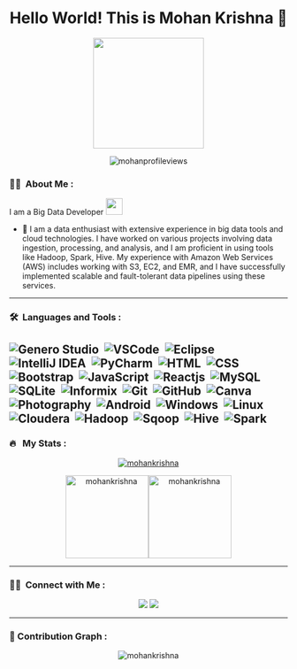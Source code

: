 <h1 align="center">Hello World! This is Mohan Krishna 👋</h1>
<p align="center">
  <img src="https://camo.githubusercontent.com/9afefcbff89a66b497e623146404d0e0d51fd46d9cd4039f8580a339a2ad9cbc/68747470733a2f2f6d69726f2e6d656469756d2e636f6d2f6d61782f323830302f312a4255376630324c655165454c7a747178613865436d772e676966" height="200"/>
</p>
<p align="center"><img src="https://komarev.com/ghpvc/?username=mohankrishna02&style=flat-square&color=blue" alt="mohanprofileviews"/></p>

### :woman_technologist: &nbsp;About Me :
I am a Big Data Developer <img src="https://media.giphy.com/media/WUlplcMpOCEmTGBtBW/giphy.gif" width="30">
- 🔭 I am a data enthusiast with extensive experience in big data tools and cloud technologies. I have worked on various projects involving data ingestion, processing, and analysis, and I am proficient in using tools like Hadoop, Spark, Hive. My experience with Amazon Web Services (AWS) includes working with S3, EC2, and EMR, and I have successfully implemented scalable and fault-tolerant data pipelines using these services.

---
### 🛠 &nbsp;Languages and Tools :

![Genero Studio](https://img.shields.io/badge/-Genero%20Studio-05122A?style=flat&logo=Generostudio)&nbsp;
![VSCode](https://img.shields.io/badge/-VSCode-05122A?style=falt&logo=VisualStudioCode)&nbsp;
![Eclipse](https://img.shields.io/badge/-Eclipse-05122A?style=flat&logo=Eclipse)&nbsp;
![IntelliJ IDEA](https://img.shields.io/badge/-IntelliJ%20IDEA-05122A?style=flat&logo=IntelliJ%20IDEA)&nbsp;
![PyCharm](https://img.shields.io/badge/-PyCharm-05122A?style=flat&logo=PyCharm)&nbsp;
![HTML](https://img.shields.io/badge/-HTML-05122A?style=flat&logo=HTML5)&nbsp;
![CSS](https://img.shields.io/badge/-CSS-05122A?style=flat&logo=CSS3&logoColor=1572B6)&nbsp;
![Bootstrap](https://img.shields.io/badge/-Bootstrap-05122A?style=flat&logo=Bootstrap)&nbsp;
![JavaScript](https://img.shields.io/badge/-JavaScript-05122A?style=flat&logo=javascript)&nbsp;
![Reactjs](https://img.shields.io/badge/-Reactjs-05122A?style+flat&logo=react)&nbsp;
![MySQL](https://img.shields.io/badge/-MySQL-05122A?style=flat&logo=mysql&logoColor=FFA518)&nbsp;
![SQLite](https://img.shields.io/badge/-SQLite-05122A?style=flat&logo=sqlite)&nbsp;
![Informix](https://img.shields.io/badge/-Informix-05122A?style=flat&logo=IBM)&nbsp;
![Git](https://img.shields.io/badge/-Git-05122A?style=flat&logo=git)&nbsp;
![GitHub](https://img.shields.io/badge/-GitHub-05122A?style=flat&logo=github)&nbsp;
![Canva](https://img.shields.io/badge/-Canva-05122A?style=flat&logo=canva)&nbsp;
![Photography](https://img.shields.io/badge/-Photography-05122A?style=flat&logo=photobucket)&nbsp;
![Android](https://img.shields.io/badge/-Android-05122A?style=flat&logo=android)&nbsp;
![Windows](https://img.shields.io/badge/-Windows-05122A?style=flat&logo=windows)&nbsp;
![Linux](https://img.shields.io/badge/-Linux-05122A?style=flat&logo=linux)&nbsp;
![Cloudera](https://img.shields.io/badge/-Cloudera-05122A?style=flat&logo=Cloudera)&nbsp;
![Hadoop](https://img.shields.io/badge/-Hadoop-05122A?style=flat&logo=Apache%20Hadoop)&nbsp;
![Sqoop](https://img.shields.io/badge/-Sqoop-05122A?style=flat&logo=Apache%20Sqoop)&nbsp;
![Hive](https://img.shields.io/badge/-Hive-05122A?style=flat&logo=ApacheHive)&nbsp;
![Spark](https://img.shields.io/badge/-Apache%20Spark-05122A?style=flat&logo=ApacheSpark)&nbsp;
---

### 🔥 &nbsp; My Stats :

<p align="center">
  <a href="https://github.com/mohankrishna02">
  <img src="https://github-readme-streak-stats.herokuapp.com?user=mohankrishna02&theme=vision-friendly-dark" alt="mohankrishna"/>
</a>
</p>

<p align="center">
<img  src="https://github-readme-stats.vercel.app/api/top-langs?username=mohankrishna02&langs_count=10&show_icons=true&locale=en&layout=compact&theme=vision-friendly-dark" alt="mohankrishna" height=150px/><img  src="https://github-readme-stats.vercel.app/api?username=mohankrishna02&show_icons=true&locale=en&theme=vision-friendly-dark" alt="mohankrishna" height=150px />
  </p>

---

### 🤝🏻 &nbsp;Connect with Me :

<p align="center">
  <a href="https://www.linkedin.com/in/mohan-krishna-p-3351651bb/"><img src="https://img.shields.io/badge/-LinkedIn-0077B5?style=flat&logo=Linkedin&logoColor=white"/></a>
  <a href="mailto:mohan.02.krishna@gmail.com"><img src="https://img.shields.io/badge/-Mail-D14836?style=flat&logo=Gmail&logoColor=white"/></a>
</p>

---

### 🤖 Contribution Graph :

<p align="center">
<img src="https://github-readme-activity-graph.cyclic.app/graph?username=mohankrishna02&theme=github-compact" alt="mohankrishna"/>
</p>

<!--
**mohankrishna02/mohankrishna02** is a ✨ _special_ ✨ repository because its `README.md` (this file) appears on your GitHub profile.

Here are some ideas to get you started:

- 🔭 I’m currently working on ...
- 🌱 I’m currently learning ...
- 👯 I’m looking to collaborate on ...
- 🤔 I’m looking for help with ...
- 💬 Ask me about ...
- 📫 How to reach me: ...
- 😄 Pronouns: ...
- ⚡ Fun fact: ...
-->
